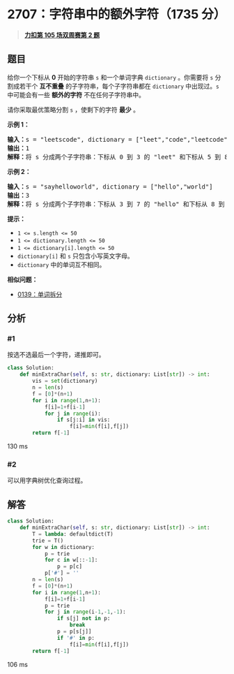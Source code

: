 # 2707：字符串中的额外字符（1735 分）


> <u>**[力扣第 105 场双周赛第 2 题](https://leetcode.cn/problems/extra-characters-in-a-string/)**</u>

## 题目

<p>给你一个下标从 <strong>0</strong> 开始的字符串 <code>s</code> 和一个单词字典 <code>dictionary</code> 。你需要将 <code>s</code> 分割成若干个 <strong>互不重叠</strong> 的子字符串，每个子字符串都在 <code>dictionary</code> 中出现过。<code>s</code> 中可能会有一些 <strong>额外的字符</strong> 不在任何子字符串中。</p>

<p>请你采取最优策略分割 <code>s</code> ，使剩下的字符 <strong>最少</strong> 。</p>



<p><strong>示例 1：</strong></p>

<pre><b>输入：</b>s = "leetscode", dictionary = ["leet","code","leetcode"]
<b>输出：</b>1
<b>解释：</b>将 s 分成两个子字符串：下标从 0 到 3 的 "leet" 和下标从 5 到 8 的 "code" 。只有 1 个字符没有使用（下标为 4），所以我们返回 1 。
</pre>

<p><strong>示例 2：</strong></p>

<pre><b>输入：</b>s = "sayhelloworld", dictionary = ["hello","world"]
<b>输出：</b>3
<b>解释：</b>将 s 分成两个子字符串：下标从 3 到 7 的 "hello" 和下标从 8 到 12 的 "world" 。下标为 0 ，1 和 2 的字符没有使用，所以我们返回 3 。
</pre>



<p><strong>提示：</strong></p>

<ul>
<li><code>1 &lt;= s.length &lt;= 50</code></li>
<li><code>1 &lt;= dictionary.length &lt;= 50</code></li>
<li><code>1 &lt;= dictionary[i].length &lt;= 50</code></li>
<li><code>dictionary[i]</code> 和 <code>s</code> 只包含小写英文字母。</li>
<li><code>dictionary</code> 中的单词互不相同。</li>
</ul>


**相似问题：**
- [0139：单词拆分](/leetcode/0139)


## 分析

### #1

按选不选最后一个字符，递推即可。

```python
class Solution:
    def minExtraChar(self, s: str, dictionary: List[str]) -> int:
        vis = set(dictionary)
        n = len(s)
        f = [0]*(n+1)
        for i in range(1,n+1):
            f[i]=1+f[i-1]
            for j in range(i):
                if s[j:i] in vis:
                    f[i]=min(f[i],f[j])
        return f[-1]
```
130 ms

### #2

可以用字典树优化查询过程。

## 解答


```python
class Solution:
    def minExtraChar(self, s: str, dictionary: List[str]) -> int:
        T = lambda: defaultdict(T)
        trie = T()
        for w in dictionary:
            p = trie
            for c in w[::-1]:
                p = p[c]
            p['#'] = ''
        n = len(s)
        f = [0]*(n+1)
        for i in range(1,n+1):
            f[i]=1+f[i-1]
            p = trie
            for j in range(i-1,-1,-1):
                if s[j] not in p:
                    break
                p = p[s[j]]
                if '#' in p:
                    f[i]=min(f[i],f[j])
        return f[-1]
```
106 ms
